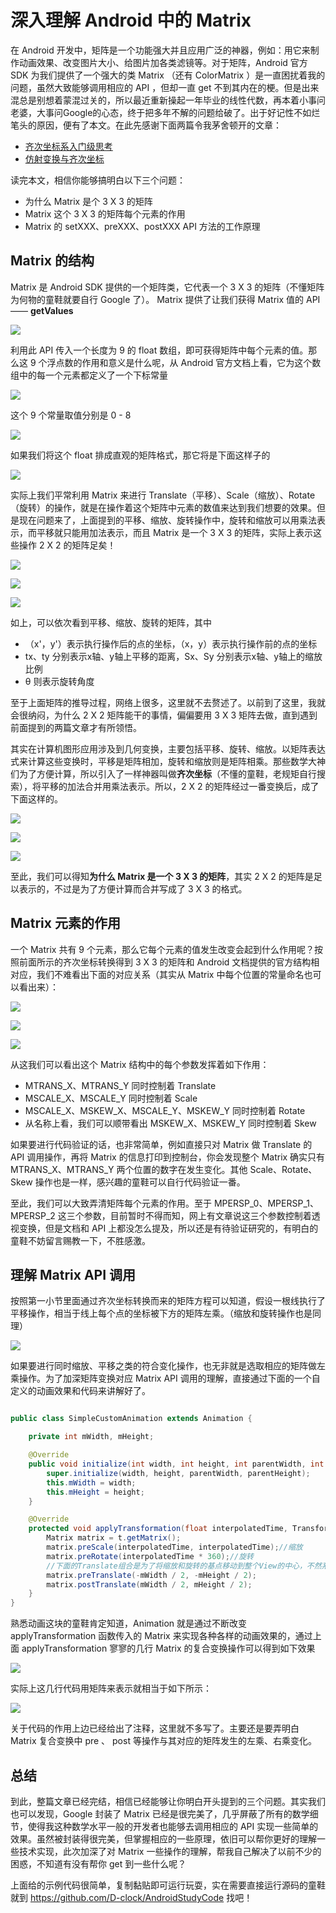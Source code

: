 # 深入理解 Android 中的 Matrix

在 Android 开发中，矩阵是一个功能强大并且应用广泛的神器，例如：用它来制作动画效果、改变图片大小、给图片加各类滤镜等。对于矩阵，Android 官方 SDK 为我们提供了一个强大的类 Matrix （还有 ColorMatrix ）是一直困扰着我的问题，虽然大致能够调用相应的 API ，但却一直 get 不到其内在的梗。但是出来混总是别想着蒙混过关的，所以最近重新操起一年毕业的线性代数，再本着小事问老婆，大事问Google的心态，终于把多年不解的问题给破了。出于好记性不如烂笔头的原因，便有了本文。在此先感谢下面两篇令我茅舍顿开的文章：

- [齐次坐标系入门级思考](https://oncemore2020.github.io/blog/homogeneous/)
- [仿射变换与齐次坐标](https://guangchun.wordpress.com/2011/10/12/affineandhomogeneous/)

读完本文，相信你能够搞明白以下三个问题：

- 为什么 Matrix 是个 3 X 3 的矩阵
- Matrix 这个  3 X 3 的矩阵每个元素的作用
- Matrix 的 setXXX、preXXX、postXXX API 方法的工作原理

## Matrix 的结构

Matrix 是 Android SDK 提供的一个矩阵类，它代表一个 3 X 3 的矩阵（不懂矩阵为何物的童鞋就要自行 Google 了）。 Matrix 提供了让我们获得 Matrix 值的 API —— **getValues** 

![](http://h.hiphotos.baidu.com/image/pic/item/43a7d933c895d1438a9f6d507bf082025baf07d3.jpg)

利用此 API 传入一个长度为 9 的 float 数组，即可获得矩阵中每个元素的值。那么这 9 个浮点数的作用和意义是什么呢，从 Android 官方文档上看，它为这个数组中的每一个元素都定义了一个下标常量

![](http://c.hiphotos.baidu.com/image/pic/item/f3d3572c11dfa9ece819dc646ad0f703918fc18a.jpg)

这个 9 个常量取值分别是 0 - 8

![](http://c.hiphotos.baidu.com/image/pic/item/908fa0ec08fa513d4cd5e6ad356d55fbb2fbd942.jpg)

如果我们将这个 float 排成直观的矩阵格式，那它将是下面这样子的

![](http://d.hiphotos.baidu.com/image/pic/item/2934349b033b5bb5425dd68d3ed3d539b600bc3f.jpg)

实际上我们平常利用 Matrix 来进行 Translate（平移）、Scale（缩放）、Rotate（旋转）的操作，就是在操作着这个矩阵中元素的数值来达到我们想要的效果。但是现在问题来了，上面提到的平移、缩放、旋转操作中，旋转和缩放可以用乘法表示，而平移就只能用加法表示，而且 Matrix 是一个 3 X 3 的矩阵，实际上表示这些操作 2 X 2 的矩阵足矣！

![](http://e.hiphotos.baidu.com/image/pic/item/7acb0a46f21fbe096feccf6063600c338744ad17.jpg)

![](http://h.hiphotos.baidu.com/image/pic/item/bf096b63f6246b600bbcbe00e3f81a4c510fa217.jpg)

![](http://c.hiphotos.baidu.com/image/pic/item/d058ccbf6c81800a737a857ab93533fa828b4722.jpg)

如上，可以依次看到平移、缩放、旋转的矩阵，其中

- （x'，y'）表示执行操作后的点的坐标，（x，y）表示执行操作前的点的坐标
-  tx、ty 分别表示x轴、y轴上平移的距离，Sx、Sy 分别表示x轴、y轴上的缩放比例
-  θ 则表示旋转角度
 
至于上面矩阵的推导过程，网络上很多，这里就不去赘述了。以前到了这里，我就会很纳闷，为什么 2 X 2 矩阵能干的事情，偏偏要用 3 X 3 矩阵去做，直到遇到前面提到的两篇文章才有所领悟。

其实在计算机图形应用涉及到几何变换，主要包括平移、旋转、缩放。以矩阵表达式来计算这些变换时，平移是矩阵相加，旋转和缩放则是矩阵相乘。那些数学大神们为了方便计算，所以引入了一样神器叫做**齐次坐标**（不懂的童鞋，老规矩自行搜索），将平移的加法合并用乘法表示。所以，2 X 2 的矩阵经过一番变换后，成了下面这样的。

![](http://h.hiphotos.baidu.com/image/pic/item/5d6034a85edf8db184610e100123dd54564e7472.jpg)

![](http://b.hiphotos.baidu.com/image/pic/item/c83d70cf3bc79f3d89569944b2a1cd11728b290a.jpg)

![](http://b.hiphotos.baidu.com/image/pic/item/5fdf8db1cb13495458519a105e4e9258d1094a72.jpg)

至此，我们可以得知**为什么 Matrix 是一个 3 X 3 的矩阵**，其实 2 X 2 的矩阵是足以表示的，不过是为了方便计算而合并写成了 3 X 3 的格式。

## Matrix 元素的作用

一个 Matrix 共有 9 个元素，那么它每个元素的值发生改变会起到什么作用呢？按照前面所示的齐次坐标转换得到 3 X 3 的矩阵和 Android 文档提供的官方结构相对应，我们不难看出下面的对应关系（其实从 Matrix 中每个位置的常量命名也可以看出来）：

![](http://f.hiphotos.baidu.com/image/pic/item/aec379310a55b3193603a1034ba98226cefc17c9.jpg)

![](http://e.hiphotos.baidu.com/image/pic/item/562c11dfa9ec8a136f837496ff03918fa0ecc02e.jpg)

![](http://b.hiphotos.baidu.com/image/pic/item/aa64034f78f0f73676046f770255b319eac413c9.jpg)

从这我们可以看出这个 Matrix 结构中的每个参数发挥着如下作用：

- MTRANS_X、MTRANS_Y 同时控制着 Translate
- MSCALE_X、MSCALE_Y 同时控制着 Scale
- MSCALE_X、MSKEW_X、MSCALE_Y、MSKEW_Y 同时控制着 Rotate
- 从名称上看，我们可以顺带看出 MSKEW_X、MSKEW_Y 同时控制着 Skew

如果要进行代码验证的话，也非常简单，例如直接只对 Matrix 做 Translate 的 API 调用操作，再将 Matrix 的信息打印到控制台，你会发现整个 Matrix 确实只有 MTRANS_X、MTRANS_Y 两个位置的数字在发生变化。其他 Scale、Rotate、Skew 操作也是一样，感兴趣的童鞋可以自行代码验证一番。

至此，我们可以大致弄清矩阵每个元素的作用。至于 MPERSP_0、MPERSP_1、MPERSP_2 这三个参数，目前暂时不得而知，网上有文章说这三个参数控制着透视变换，但是文档和 API 上都没怎么提及，所以还是有待验证研究的，有明白的童鞋不妨留言赐教一下，不胜感激。

## 理解 Matrix API 调用

按照第一小节里面通过齐次坐标转换而来的矩阵方程可以知道，假设一根线执行了平移操作，相当于线上每个点的坐标被下方的矩阵左乘。（缩放和旋转操作也是同理）

![](http://f.hiphotos.baidu.com/image/pic/item/5882b2b7d0a20cf49c1f77a87e094b36acaf993e.jpg)

如果要进行同时缩放、平移之类的符合变化操作，也无非就是选取相应的矩阵做左乘操作。为了加深矩阵变换对应 Matrix API 调用的理解，直接通过下面的一个自定义的动画效果和代码来讲解好了。

```java

public class SimpleCustomAnimation extends Animation {

    private int mWidth, mHeight;

    @Override
    public void initialize(int width, int height, int parentWidth, int parentHeight) {
        super.initialize(width, height, parentWidth, parentHeight);
        this.mWidth = width;
        this.mHeight = height;
    }

    @Override
    protected void applyTransformation(float interpolatedTime, Transformation t) {
        Matrix matrix = t.getMatrix();
        matrix.preScale(interpolatedTime, interpolatedTime);//缩放
        matrix.preRotate(interpolatedTime * 360);//旋转
        //下面的Translate组合是为了将缩放和旋转的基点移动到整个View的中心，不然系统默认是以View的左上角作为基点
        matrix.preTranslate(-mWidth / 2, -mHeight / 2);
        matrix.postTranslate(mWidth / 2, mHeight / 2);
    }
}

```

熟悉动画这块的童鞋肯定知道，Animation 就是通过不断改变 applyTransformation 函数传入的 Matrix 来实现各种各样的动画效果的，通过上面 applyTransformation 寥寥的几行 Matrix 的复合变换操作可以得到如下效果

![](http://f.hiphotos.baidu.com/image/pic/item/9358d109b3de9c82048c06f86481800a18d843d8.jpg)

实际上这几行代码用矩阵来表示就相当于如下所示：

![](http://a.hiphotos.baidu.com/image/pic/item/a686c9177f3e67097989758633c79f3df8dc5539.jpg)

关于代码的作用上边已经给出了注释，这里就不多写了。主要还是要弄明白 Matrix 复合变换中 pre 、 post 等操作与其对应的矩阵发生的左乘、右乘变化。

## 总结

到此，整篇文章已经完结，相信已经能够让你明白开头提到的三个问题。其实我们也可以发现，Google 封装了 Matrix 已经是很完美了，几乎屏蔽了所有的数学细节，使得我这种数学水平一般的开发者也能够去调用相应的 API 实现一些简单的效果。虽然被封装得很完美，但掌握相应的一些原理，依旧可以帮你更好的理解一些技术实现，此次加深了对 Matrix 一些操作的理解，帮我自己解决了以前不少的困惑，不知道有没有帮你 get 到一些什么呢？

上面给的示例代码很简单，复制黏贴即可运行玩耍，实在需要直接运行源码的童鞋就到 https://github.com/D-clock/AndroidStudyCode 找吧！




 